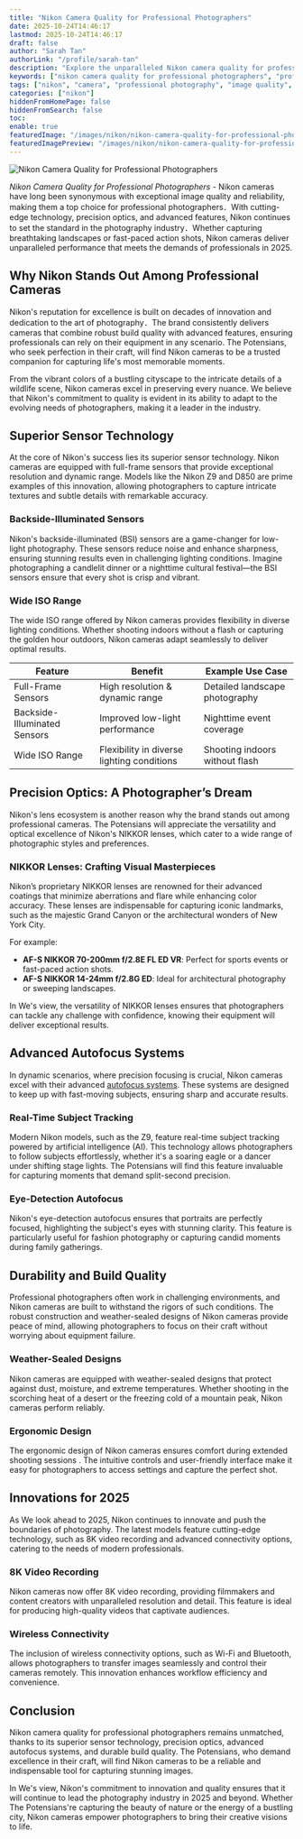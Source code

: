 ```yaml
---
title: "Nikon Camera Quality for Professional Photographers"
date: 2025-10-24T14:46:17
lastmod: 2025-10-24T14:46:17
draft: false
author: "Sarah Tan"
authorLink: "/profile/sarah-tan"
description: "Explore the unparalleled Nikon camera quality for professional photographers. Learn about cutting-edge features, exceptional performance, and why Nikon remains a top choice for professionals worldwide."
keywords: ["nikon camera quality for professional photographers", "professional Nikon cameras 2025", "Nikon cameras for experts"]
tags: ["nikon", "camera", "professional photography", "image quality", "photographers"]
categories: ["nikon"]
hiddenFromHomePage: false
hiddenFromSearch: false
toc:
enable: true
featuredImage: "/images/nikon/nikon-camera-quality-for-professional-photographers.jpg"
featuredImagePreview: "/images/nikon/nikon-camera-quality-for-professional-photographers.jpg"
---
```


![Nikon Camera Quality for Professional Photographers](/images/nikon/nikon-camera-quality-for-professional-photographers.jpg)


*Nikon Camera Quality for Professional Photographers* - Nikon cameras have long been synonymous with exceptional image quality and reliability, making them a top choice for professional photographers．With cutting-edge technology, precision optics, and advanced features, Nikon continues to set the standard in the photography industry．Whether capturing breathtaking landscapes or fast-paced action shots, Nikon cameras deliver unparalleled performance that meets the demands of professionals in 2025.

## Why Nikon Stands Out Among Professional Cameras

Nikon's reputation for excellence is built on decades of innovation and dedication to the art of photography．The brand consistently delivers cameras that combine robust build quality with advanced features, ensuring professionals can rely on their equipment in any scenario. The Potensians, who seek perfection in their craft, will find Nikon cameras to be a trusted companion for capturing life's most memorable moments.

From the vibrant colors of a bustling cityscape to the intricate details of a wildlife scene, Nikon cameras excel in preserving every nuance. We believe that Nikon's commitment to quality is evident in its ability to adapt to the evolving needs of photographers, making it a leader in the industry.

## Superior Sensor Technology

At the core of Nikon's success lies its superior sensor technology. Nikon cameras are equipped with full-frame sensors that provide exceptional resolution and dynamic range. Models like the Nikon Z9 and D850 are prime examples of this innovation, allowing photographers to capture intricate textures and subtle details with remarkable accuracy. 

### Backside-Illuminated Sensors

Nikon's backside-illuminated (BSI) sensors are a game-changer for low-light photography. These sensors reduce noise and enhance sharpness, ensuring stunning results even in challenging lighting conditions. Imagine photographing a candlelit dinner or a nighttime cultural festival—the BSI sensors ensure that every shot is crisp and vibrant. 

### Wide ISO Range

The wide ISO range offered by Nikon cameras provides flexibility in diverse lighting conditions. Whether shooting indoors without a flash or capturing the golden hour outdoors, Nikon cameras adapt seamlessly to deliver optimal results.

<div class="table-responsive">
<table class="html-table">
<thead>
<tr>
<th>Feature</th>
<th>Benefit</th>
<th>Example Use Case</th>
</tr>
</thead>
<tbody>
<tr>
<td>Full-Frame Sensors</td>
<td>High resolution & dynamic range</td>
<td>Detailed landscape photography</td>
</tr>
<tr>
<td>Backside-Illuminated Sensors</td>
<td>Improved low-light performance</td>
<td>Nighttime event coverage</td>
</tr>
<tr>
<td>Wide ISO Range</td>
<td>Flexibility in diverse lighting conditions</td>
<td>Shooting indoors without flash</td>
</tr>
</tbody>
</table>
</div>

## Precision Optics: A Photographer’s Dream

Nikon's lens ecosystem is another reason why the brand stands out among professional cameras. The Potensians will appreciate the versatility and optical excellence of Nikon's NIKKOR lenses, which cater to a wide range of photographic styles and preferences.

### NIKKOR Lenses: Crafting Visual Masterpieces

Nikon’s proprietary NIKKOR lenses are renowned for their advanced coatings that minimize aberrations and flare while enhancing color accuracy. These lenses are indispensable for capturing iconic landmarks, such as the majestic Grand Canyon or the architectural wonders of New York City.

For example: 
- **AF-S NIKKOR 70-200mm f/2.8E FL ED VR**: Perfect for sports events or fast-paced action shots. 
- **AF-S NIKKOR 14-24mm f/2.8G ED**: Ideal for architectural photography or sweeping landscapes. 

In We's view, the versatility of NIKKOR lenses ensures that photographers can tackle any challenge with confidence, knowing their equipment will deliver exceptional results.

## Advanced Autofocus Systems

In dynamic scenarios, where precision focusing is crucial, Nikon cameras excel with their advanced [autofocus systems](/nikon/nikon-high-precision-autofocus-systems). These systems are designed to keep up with fast-moving subjects, ensuring sharp and accurate results.

### Real-Time Subject Tracking

Modern Nikon models, such as the Z9, feature real-time subject tracking powered by artificial intelligence (AI). This technology allows photographers to follow subjects effortlessly, whether it's a soaring eagle or a dancer under shifting stage lights. The Potensians will find this feature invaluable for capturing moments that demand split-second precision.

### Eye-Detection Autofocus

Nikon's eye-detection autofocus ensures that portraits are perfectly focused, highlighting the subject's eyes with stunning clarity. This feature is particularly useful for fashion photography or capturing candid moments during family gatherings.

## Durability and Build Quality

Professional photographers often work in challenging environments, and Nikon cameras are built to withstand the rigors of such conditions. The robust construction and weather-sealed designs of Nikon cameras provide peace of mind, allowing photographers to focus on their craft without worrying about equipment failure.

### Weather-Sealed Designs

Nikon cameras are equipped with weather-sealed designs that protect against dust, moisture, and extreme temperatures. Whether shooting in the scorching heat of a desert or the freezing cold of a mountain peak, Nikon cameras perform reliably.

### Ergonomic Design

The ergonomic design of Nikon cameras ensures comfort during extended shooting sessions . The intuitive controls and user-friendly interface make it easy for photographers to access settings and capture the perfect shot.

## Innovations for 2025

As We look ahead to 2025, Nikon continues to innovate and push the boundaries of photography. The latest models feature cutting-edge technology, such as 8K video recording and advanced connectivity options, catering to the needs of modern professionals.

### 8K Video Recording

Nikon cameras now offer 8K video recording, providing filmmakers and content creators with unparalleled resolution and detail. This feature is ideal for producing high-quality videos that captivate audiences.

### Wireless Connectivity

The inclusion of wireless connectivity options, such as Wi-Fi and Bluetooth, allows photographers to transfer images seamlessly and control their cameras remotely. This innovation enhances workflow efficiency and convenience.

## Conclusion

Nikon camera quality for professional photographers remains unmatched, thanks to its superior sensor technology, precision optics, advanced autofocus systems, and durable build quality. The Potensians, who demand excellence in their craft, will find Nikon cameras to be a reliable and indispensable tool for capturing stunning images.

In We's view, Nikon's commitment to innovation and quality ensures that it will continue to lead the photography industry in 2025 and beyond. Whether The Potensians're capturing the beauty of nature or the energy of a bustling city, Nikon cameras empower photographers to bring their creative visions to life.
